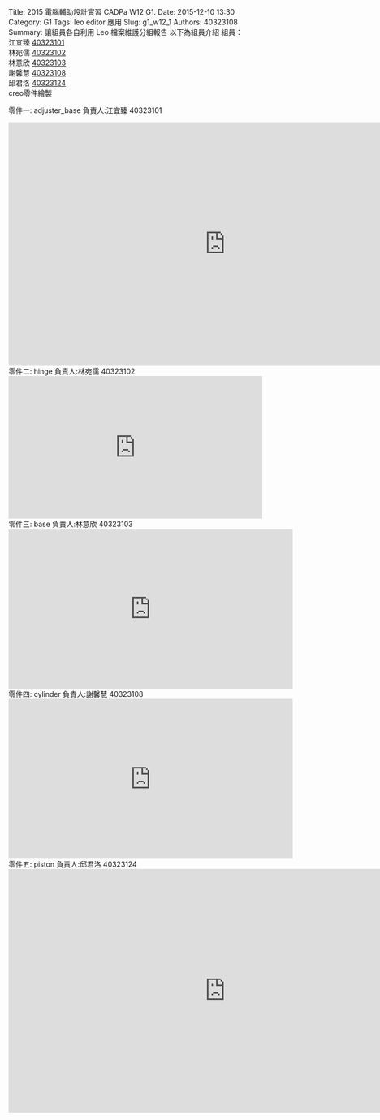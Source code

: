 Title: 2015 電腦輔助設計實習 CADPa W12 G1.
Date: 2015-12-10 13:30
Category: G1
Tags: leo editor 應用
Slug: g1_w12_1
Authors: 40323108
Summary: 讓組員各自利用 Leo 檔案維護分組報告
以下為組員介紹
組員：<br />
江宜臻  <a href="http://2015fallhw.github.io/2015fallcadpa/user/40323101/">40323101</a><br /> 
林宛儒  <a href="http://2015fallhw.github.io/2015fallcadpa/user/40323102/">40323102</a><br />
林意欣  <a href="http://2015fallhw.github.io/2015fallcadpa/user/40323103/">40323103</a> <br />
謝馨慧  <a href="http://2015fallhw.github.io/2015fallcadpa/user/40323108/">40323108</a><br />
邱君洛  <a href="http://2015fallhw.github.io/2015fallcadpa/user/40323124/">40323124</a><br />
creo零件繪製

零件一: adjuster_base   負責人:江宜臻 40323101
<script src="https://embed.github.com/view/3d/40323108/2015cadp/gh-pages/creo/adjuster_base.stl"></script>
<iframe width="854" height="480" src="https://www.youtube.com/embed/VrAWEZfZsCw" frameborder="0" allowfullscreen></iframe>
零件二: hinge      負責人:林宛儒 40323102
<script src="https://embed.github.com/view/3d/40323108/2015cadp/gh-pages/creo/hinge.stl"></script>
<iframe src="https://player.vimeo.com/video/151217351" width="500" height="281" frameborder="0" webkitallowfullscreen mozallowfullscreen allowfullscreen></iframe> 
零件三: base        負責人:林意欣 40323103
<script src="https://embed.github.com/view/3d/40323108/2015cadp/gh-pages/creo/base.stl"></script>
<iframe width="560" height="315" src="https://www.youtube.com/embed/y32gcqsgEJI" frameborder="0" allowfullscreen></iframe>
零件四: cylinder  負責人:謝馨慧 40323108
<script src="https://embed.github.com/view/3d/40323108/2015cadp/gh-pages/creo/cylinder.stl"></script>
<iframe width="560" height="315" src="https://www.youtube.com/embed/w9SqOIPhWwU" frameborder="0" allowfullscreen></iframe>
零件五: piston     負責人:邱君洛 40323124
<script src="https://embed.github.com/view/3d/40323108/2015cadp/gh-pages/creo/piston.stl"></script>
<iframe width="854" height="480" src="https://www.youtube.com/embed/RBO70iEtT8k" frameborder="0" allowfullscreen></iframe>
